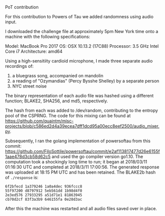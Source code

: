 PoT contribution

For this contribution to Powers of Tau we added randomness using audio input.

I downloaded the challenge file at approximately 5pm New York time onto a machine with the following specifications:

Model: MacBook Pro 2017
OS: OSX 10.13.2 (17C88)
Processor: 3.5 GHz Intel Core i7
Architecture: amd64

Using a high-sensitiity cardioid microphone, I made three separate audio recordings of:

1) a bluegrass song, accompanied on mandolin
2) a reading of "Ozymandias" (Percy Bysshe Shelley) by a separate person
3) NYC street noise

The binary representation of each audio file was hashed using a different function; BLAKE2, SHA256, and md5, respectively.

The hash from each was added to /dev/random, contributing to the entropy pool of the CSPRNG.
The code for this mixing can be found at https://github.com/quaintm/misc-projects/blob/c586ed2d4a39ecea7dff1dcd95a00ecc8eef2500/audio_mixer.py.

Subsequently, I ran the golang implementation of powersoftau from this commit: https://github.com/FiloSottile/powersoftau/commit/e2af113817477d26e6155f1aae478d3cb58d62c5 and used the go compiler version go1.10. The computation took a shockingly long time to run; it began at 2018/03/11 01:16:30 UTC and completed at 2018/3/11 17:00:56. The generated response was uploaded at 18:15 PM UTC and has been retained. The BLAKE2b hash of `./response` is:

	6f2bfecd 1a379246 1a0a4dec 936fccc8
	55f97200 d8797912 5eb561dd 1b98d4f0
	2e3ed576 27933295 a51d71e1 81863945
	cb70d2cf 83f3a3b9 646155fa 0e28d3ac

After this the machine was restarted and all audio files saved over in place.